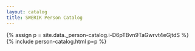 ```yaml
---
layout: catalog
title: SWERIK Person Catalog
---
```

{% assign p = site.data._person-catalog.i-D6pTBvn9TaGwrvt4eGjtdS %}
{% include person-catalog.html p=p %}

